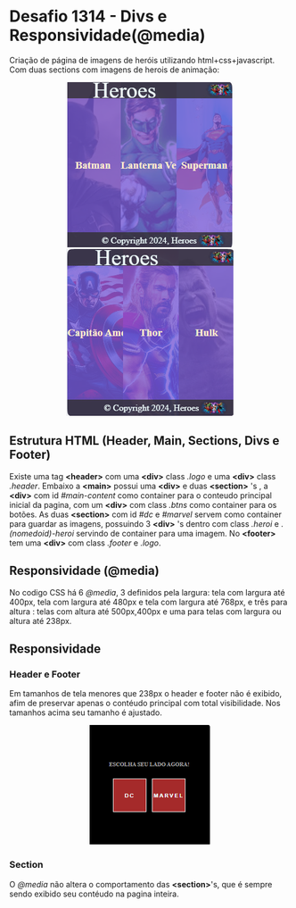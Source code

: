 
# Desafio 1314 - Divs e Responsividade(@media)

Criação de página de imagens de heróis utilizando html+css+javascript. 
Com duas sections com imagens de herois de animação:

<div align="center">
  
![DC Section](./section-dc.png)
![Marvel Section](./section-marvel.png)
</div>


## Estrutura HTML (Header, Main, Sections, Divs e Footer)
Existe uma tag **&lt;header&gt;** com uma **&lt;div&gt;** class _.logo_ e uma **&lt;div&gt;** class _.header_. Embaixo a **&lt;main&gt;** possui uma **&lt;div&gt;** e duas **&lt;section&gt;** 's , a **&lt;div&gt;** com id _#main-content_ como container para o conteudo principal inicial da pagina, com um **&lt;div&gt;** com class _.btns_ como container para os botões. As duas  **&lt;section&gt;** com id _#dc_ e _#marvel_ servem como container para guardar as imagens, possuindo 3 **&lt;div&gt;** 's dentro com class _.heroi_ e ._(nomedoid)-heroi_ servindo de container para uma imagem. No **&lt;footer&gt;** tem uma **&lt;div&gt;** com class _.footer_ e _.logo_. 

## Responsividade (@media)
No codigo CSS há 6 _@media_, 3 definidos pela largura:  tela com largura até 400px, tela com largura até 480px e tela com largura até 768px, e três para altura : telas com altura até 500px,400px e uma para telas com largura ou altura até 238px.


## Responsividade

### Header e Footer
Em tamanhos de tela menores que 238px o header e footer não é exibido, afim de preservar apenas o contéudo principal com total visibilidade. Nos tamanhos acima seu tamanho é ajustado. 

<div align="center">
  
![Tela menor de 238px](./tela-menores.png)
</div>

### Section 
O _@media_ não altera o comportamento das **&lt;section&gt;**'s, que é sempre sendo exibido seu contéudo na pagina inteira. 
